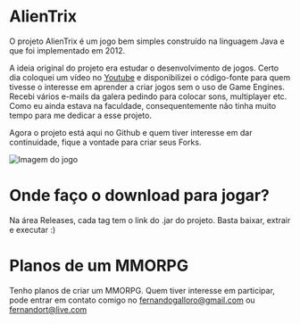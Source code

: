 # AlienTrix

O projeto AlienTrix é um jogo bem simples construído na linguagem Java e que foi implementado em 2012. 

A ideia original do projeto era estudar o desenvolvimento de jogos. Certo dia coloquei um vídeo no [Youtube](https://www.youtube.com/watch?v=SQK7QYAdFSk) e disponibilizei o código-fonte para quem tivesse o interesse em aprender a criar jogos sem o uso de Game Engines. Recebi vários e-mails da galera pedindo para colocar sons, multiplayer etc. Como eu ainda estava na faculdade, consequentemente não tinha muito tempo para me dedicar a esse projeto. 

Agora o projeto está aqui no Github e quem tiver interesse em dar continuidade, fique a vontade para criar seus Forks. 

![Imagem do jogo](/src/res/print-alientrix.png?raw=true "PrintScreen do jogo")

# Onde faço o download para jogar?

Na área Releases, cada tag tem o link do .jar do projeto. Basta baixar, extrair e executar :)

# Planos de um MMORPG

Tenho planos de criar um MMORPG. Quem tiver interesse em participar, pode entrar em contato comigo no fernandogalloro@gmail.com ou fernandort@live.com






